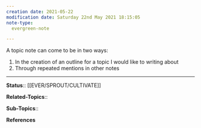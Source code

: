 ```yaml
---
creation date: 2021-05-22
modification date: Saturday 22nd May 2021 18:15:05
note-type: 
  evergreen-note

---
```


A topic note can come to be in two ways:
1. In the creation of an outline for a topic I would like to writing about
2. Through repeated mentions in other notes

---

**Status**:: [[EVER/SPROUT/CULTIVATE]] 

**Related-Topics**:: 
	
**Sub-Topics**::
	
**References**